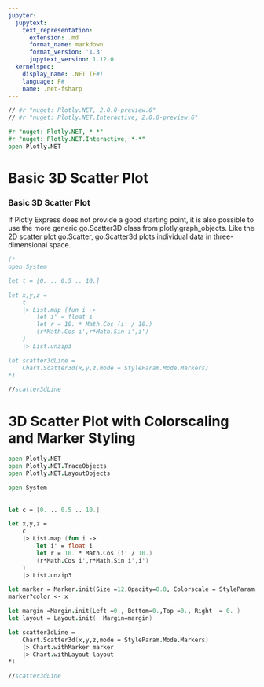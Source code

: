 ```yaml
---
jupyter:
  jupytext:
    text_representation:
      extension: .md
      format_name: markdown
      format_version: '1.3'
      jupytext_version: 1.12.0
  kernelspec:
    display_name: .NET (F#)
    language: F#
    name: .net-fsharp
---
```


```fsharp dotnet_interactive={"language": "fsharp"}
// #r "nuget: Plotly.NET, 2.0.0-preview.6"
// #r "nuget: Plotly.NET.Interactive, 2.0.0-preview.6"

#r "nuget: Plotly.NET, *-*"
#r "nuget: Plotly.NET.Interactive, *-*"
open Plotly.NET
```

# Basic 3D Scatter Plot


### Basic 3D Scatter Plot



If Plotly Express does not provide a good starting point, it is also possible to use the more generic go.Scatter3D class from plotly.graph_objects. Like the 2D scatter plot go.Scatter, go.Scatter3d plots individual data in three-dimensional space.

```fsharp dotnet_interactive={"language": "fsharp"}
(*
open System

let t = [0. .. 0.5 .. 10.]

let x,y,z =  
    t
    |> List.map (fun i ->
        let i' = float i 
        let r = 10. * Math.Cos (i' / 10.)
        (r*Math.Cos i',r*Math.Sin i',i')
    )
    |> List.unzip3

let scatter3dLine = 
    Chart.Scatter3d(x,y,z,mode = StyleParam.Mode.Markers)
*)
```

```fsharp dotnet_interactive={"language": "fsharp"}
//scatter3dLine
```

# 3D Scatter Plot with Colorscaling and Marker Styling


```fsharp dotnet_interactive={"language": "fsharp"}
open Plotly.NET 
open Plotly.NET.TraceObjects
open Plotly.NET.LayoutObjects

open System
 
 
let c = [0. .. 0.5 .. 10.]

let x,y,z =  
    c
    |> List.map (fun i ->
        let i' = float i 
        let r = 10. * Math.Cos (i' / 10.)
        (r*Math.Cos i',r*Math.Sin i',i')
    )
    |> List.unzip3

let marker = Marker.init(Size =12,Opacity=0.8, Colorscale = StyleParam.Colorscale.Viridis)
marker?color <- x

let margin =Margin.init(Left =0., Bottom=0.,Top =0., Right  = 0. )
let layout = Layout.init(  Margin=margin)

let scatter3dLine = 
    Chart.Scatter3d(x,y,z,mode = StyleParam.Mode.Markers)
    |> Chart.withMarker marker
    |> Chart.withLayout layout
*)
```

```fsharp dotnet_interactive={"language": "fsharp"}
//scatter3dLine
```
